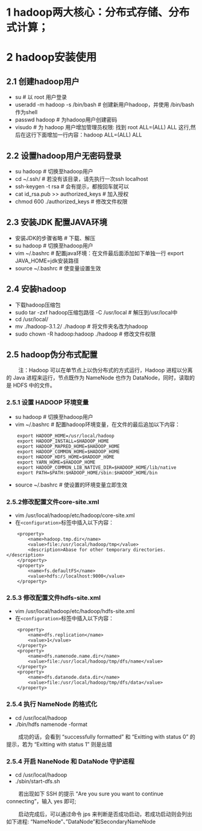 # 1 hadoop两大核心：分布式存储、分布式计算；

# 2 hadoop安装使用
## 2.1 创建hadoop用户
+ su              # 以 root 用户登录
+ useradd -m hadoop -s /bin/bash   # 创建新用户hadoop，并使用 /bin/bash 作为shell
+ passwd hadoop	# 为hadoop用户创建密码
+ visudo		# 为 hadoop 用户增加管理员权限: 找到 root ALL=(ALL) ALL 这行,然后在这行下面增加一行内容：hadoop ALL=(ALL) ALL

## 2.2 设置hadoop用户无密码登录
+ su hadoop	# 切换至hadoop用户
+ cd ~/.ssh/      # 若没有该目录，请先执行一次ssh localhost
+ ssh-keygen -t rsa	# 会有提示，都按回车就可以
+ cat id_rsa.pub >> authorized_keys	# 加入授权
+ chmod 600 ./authorized_keys	# 修改文件权限

## 2.3 安装JDK 配置JAVA环境
+ 安装JDK的步骤省略	# 下载、解压
+ su hadoop	# 切换至hadoop用户
+ vim ~/.bashrc	# 配置java环境：在文件最后面添加如下单独一行
export  JAVA_HOME=jdk安装路径
+ source ~/.bashrc    # 使变量设置生效

## 2.4 安装hadoop
+ 下载hadoop压缩包
+ sudo tar -zxf hadoop压缩包路径 -C /usr/local    # 解压到/usr/local中
+ cd /usr/local/
+ mv ./hadoop-3.1.2/ ./hadoop            # 将文件夹名改为hadoop
+ sudo chown -R hadoop:hadoop ./hadoop        # 修改文件权限

## 2.5 hadoop伪分布式配置
&#8195;&#8195; 注：Hadoop 可以在单节点上以伪分布式的方式运行，Hadoop 进程以分离的 Java 进程来运行，节点既作为 NameNode 也作为 DataNode，同时，读取的是 HDFS 中的文件。

### 2.5.1 设置 HADOOP 环境变量
+ su hadoop	# 切换至hadoop用户
+ vim ~/.bashrc	# 配置hadoop环境变量，在文件的最后追加以下内容：
```
	export HADOOP_HOME=/usr/local/hadoop
	export HADOOP_INSTALL=$HADOOP_HOME
	export HADOOP_MAPRED_HOME=$HADOOP_HOME
	export HADOOP_COMMON_HOME=$HADOOP_HOME
	export HADOOP_HDFS_HOME=$HADOOP_HOME
	export YARN_HOME=$HADOOP_HOME
	export HADOOP_COMMON_LIB_NATIVE_DIR=$HADOOP_HOME/lib/native
	export PATH=$PATH:$HADOOP_HOME/sbin:$HADOOP_HOME/bin
```
+ source ~/.bashrc	# 使设置的环境变量立即生效

### 2.5.2修改配置文件core-site.xml
+ vim /usr/local/hadoop/etc/hadoop/core-site.xml
+ 在`<configuration>`标签中插入以下内容：
```
	<property>
		<name>hadoop.tmp.dir</name>
		<value>file:/usr/local/hadoop/tmp</value>
		<description>Abase for other temporary directories.</description>
	</property>
	<property>
		<name>fs.defaultFS</name>
		<value>hdfs://localhost:9000</value>
	</property>
```

### 2.5.3 修改配置文件hdfs-site.xml
+ vim /usr/local/hadoop/etc/hadoop/hdfs-site.xml
+ 在`<configuration>`标签中插入以下内容：
```
	<property>
		<name>dfs.replication</name>
		<value>1</value>
	</property>
	<property>
		<name>dfs.namenode.name.dir</name>
		<value>file:/usr/local/hadoop/tmp/dfs/name</value>
	</property>
	<property>
		<name>dfs.datanode.data.dir</name>
		<value>file:/usr/local/hadoop/tmp/dfs/data</value>
	</property>
```

### 2.5.4 执行 NameNode 的格式化
+ cd /usr/local/hadoop
+ ./bin/hdfs namenode -format

&#8195;&#8195; 成功的话，会看到 “successfully formatted” 和 “Exitting with status 0” 的提示，若为 “Exitting with status 1” 则是出错

### 2.5.4 开启 NaneNode 和 DataNode 守护进程
+ cd /usr/local/hadoop
+ ./sbin/start-dfs.sh

&#8195;&#8195; 若出现如下 SSH 的提示 “Are you sure you want to continue connecting”，输入 yes 即可;

&#8195;&#8195; 启动完成后，可以通过命令 jps 来判断是否成功启动，若成功启动则会列出如下进程: “NameNode”、”DataNode”和SecondaryNameNode
